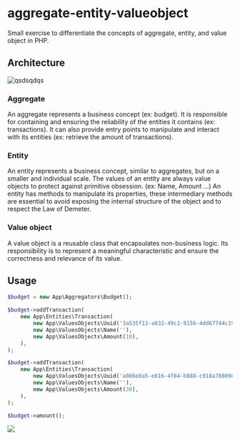 # aggregate-entity-valueobject
Small exercise to differentiate the concepts of aggregate, entity, and value object in PHP.

## Architecture
![qsdsqdqs](https://github.com/DeGraciaMathieu/aggregate-entity-valueobject/assets/11473997/fc574cb0-b855-4d20-a221-05cc9d408a40)

### Aggregate
An aggregate represents a business concept (ex: budget).
It is responsible for containing and ensuring the reliability of the entities it contains (ex: transactions).
It can also provide entry points to manipulate and interact with its entities (ex: retrieve the amount of transactions).

### Entity
An entity represents a business concept, similar to aggregates, but on a smaller and individual scale.
The values of an entity are always value objects to protect against primitive obsession. (ex: Name, Amount ...)
An entity has methods to manipulate its properties, these intermediary methods are essential to avoid exposing the internal structure of the object and to respect the Law of Demeter.

### Value object
A value object is a reusable class that encapsulates non-business logic.
Its responsibility is to represent a meaningful characteristic and ensure the correctness and relevance of its value. 

## Usage
```php
$budget = new App\Aggregators\Budget();

$budget->addTransaction(
    new App\Entities\Transaction(
        new App\ValuesObjects\Uuid('3a535f13-a832-49c1-9156-4dd67744c197'),
        new App\ValuesObjects\Name(''),
        new App\ValuesObjects\Amount(10),
    ),
);

$budget->addTransaction(
    new App\Entities\Transaction(
        new App\ValuesObjects\Uuid('a086e8a5-e016-4f84-b888-c918a70809e6'),
        new App\ValuesObjects\Name(''),
        new App\ValuesObjects\Amount(30),
    ),
);

$budget->amount();
```
![](https://github.com/DeGraciaMathieu/aggregate-entity-valueobject/assets/11473997/d9353c77-6363-4788-a358-fcf80bbe35d9)
